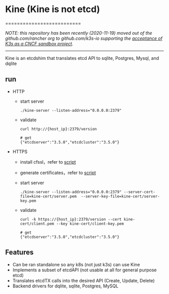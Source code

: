 # Kine (Kine is not etcd)
==========================

_NOTE: this repository has been recently (2020-11-19) moved out of the github.com/rancher org to github.com/k3s-io
supporting the [acceptance of K3s as a CNCF sandbox project](https://github.com/cncf/toc/pull/447)_.

---

Kine is an etcdshim that translates etcd API to sqlite, Postgres, Mysql, and dqlite

## run
* HTTP

  * start server
    ```shell
    ./kine-server --listen-address="0.0.0.0:2379"
    ```
  
  * validate
  
    ```shell
    curl http://{host_ip}:2379/version
    
    # get
    {"etcdserver":"3.5.0","etcdcluster":"3.5.0"}
    ```

* HTTPS

  * install cfssl，refer to [script](https://github.com/Litekube/info/blob/main/aim1/scripts/install-cfssl.sh)

  * generate certificates，refer to [script](https://github.com/Litekube/info/blob/main/aim1/scripts/generate-kine-cert.sh)

  * start server
    ```shell
    ./kine-server --listen-address="0.0.0.0:2379" --server-cert-file=kine-cert/server.pem  --server-key-file=kine-cert/server-key.pem
    ```

  * validate

    ```shell
    curl -k https://{host_ip}:2379/version --cert kine-cert/client.pem --key kine-cert/client-key.pem
    
    # get
    {"etcdserver":"3.5.0","etcdcluster":"3.5.0"}

## Features
- Can be ran standalone so any k8s (not just k3s) can use Kine
- Implements a subset of etcdAPI (not usable at all for general purpose etcd)
- Translates etcdTX calls into the desired API (Create, Update, Delete)
- Backend drivers for dqlite, sqlite, Postgres, MySQL
